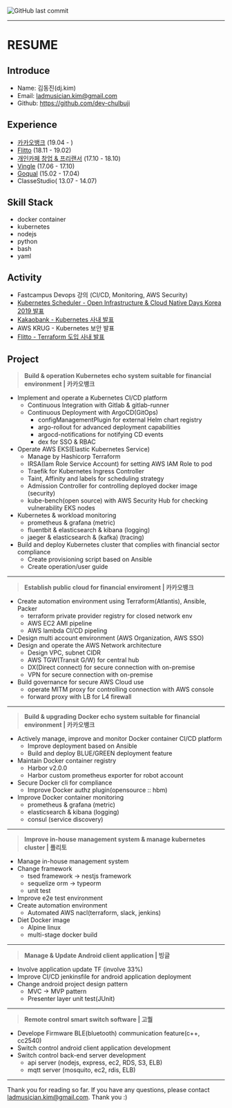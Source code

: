 ![GitHub last commit](https://img.shields.io/github/last-commit/dev-chulbuji/resume.svg)

---

# RESUME

## Introduce
- Name: 김동진(dj.kim)
- Email: ladmusician.kim@gmail.com
- Github: https://github.com/dev-chulbuji

## Experience
- [카카오뱅크](https://www.kakaobank.com/) (19.04 - )
- [Flitto](https://www.flitto.com/) (18.11 - 19.02)
- [개인카페 창업 & 프리랜서](https://www.instagram.com/__zipdri/) (17.10 - 18.10)
- [Vingle](https://vingle.com) (17.06 - 17.10)
- [Goqual](https://www.goqual.com/) (15.02 - 17.04)
- ClasseStudio( 13.07 - 14.07)

## Skill Stack
- docker container
- kubernetes
- nodejs
- python
- bash
- yaml

## Activity
- Fastcampus Devops 강의 (CI/CD, Monitoring, AWS Security)
- [Kubernetes Scheduler - Open Infrastructure & Cloud Native Days Korea 2019 발표](https://drive.google.com/file/d/1bqkUrXOEUvNZxf0iXghlPZ5DSJhRZ85t/view?usp=sharing)
- [Kakaobank - Kubernetes 사내 발표](https://docs.google.com/presentation/d/1kOCsAngKGZpHvFVeS227cXsfFfPVlNWdtjaq5S1NDsg/edit#slide=id.g51229b7dc5_2_967)
- AWS KRUG - Kubernetes 보안 발표
- [Flitto - Terraform 도입 사내 발표](https://docs.google.com/presentation/d/1VZvGsXjXc2EcJL6P_j0jUiUqF55HLvLwGNzLG00DIOw/edit?usp=sharing)

## Project
>**Build & operation Kubernetes echo system suitable for financial environment | 카카오뱅크**
- Implement and operate a Kubernetes CI/CD platform
  - Continuous Integration with Gitlab & gitlab-runner
  - Continuous Deployment with ArgoCD(GitOps)
	- configManagementPlugin for external Helm chart registry
    - argo-rollout for advanced deployment capabilities
	- argocd-notifications for notifying CD events
	- dex for SSO & RBAC
- Operate AWS EKS(Elastic Kubernetes Service)
  - Manage by Hashicorp Terraform
  - IRSA(Iam Role Service Account) for setting AWS IAM Role to pod
  - Traefik for Kubernetes Ingress Controller
  - Taint, Affinity and labels for scheduling strategy
  - Admission Controller for controlling deployed docker image (security)
  - kube-bench(open source) with AWS Security Hub for checking vulnerability EKS nodes
- Kubernetes & workload monitoring
  - prometheus & grafana (metric)
  - fluentbit & elasticsearch & kibana (logging)
  - jaeger & elasticsearch & (kafka) (tracing)
- Build and deploy Kubernetes cluster that complies with financial sector compliance
  - Create provisioning script based on Ansible
  - Create operation/user guide

---

>**Establish public cloud for financial enviroment | 카카오뱅크**
- Create automation environment using Terraform(Atlantis), Ansible, Packer
  - terraform private provider registry for closed network env
  - AWS EC2 AMI pipeline
  - AWS lambda CI/CD pipeling
- Design multi account environment (AWS Organization, AWS SSO)
- Design and operate the AWS Network architecture
  - Design VPC, subnet CIDR
  - AWS TGW(Transit G/W) for central hub 
  - DX(Direct connect) for secure connection with on-premise
  - VPN for secure connection with on-premise
- Build governance for secure AWS Cloud use
  - operate MITM proxy for controlling connection with AWS console
  - forward proxy with LB for L4 firewall

---

>**Build & upgrading Docker echo system suitable for financial environment | 카카오뱅크**
- Actively manage, improve and monitor Docker container CI/CD platform
  - Improve deployment based on Ansible
  - Build and deploy BLUE/GREEN deployment feature
- Maintain Docker container registry
  - Harbor v2.0.0
  - Harbor custom prometheus exporter for robot account
- Secure Docker cli for compliance
  - Improve Docker authz plugin(opensource :: hbm)
- Improve Docker container monitoring
  - prometheus & grafana (metric)
  - elasticsearch & kibana (logging)
  - consul (service discovery)
  
---

>**Improve in-house management system & manage kubernetes cluster | 플리토**
- Manage in-house management system
- Change framework
  - tsed framework -> nestjs framework
  - sequelize orm -> typeorm
  - unit test
- Improve e2e test environment
- Create automation environment
  - Automated AWS nacl(terraform, slack, jenkins)
- Diet Docker image
  - Alpine linux
  - multi-stage docker build

---

>**Manage & Update Android client application | 빙글**
- Involve application update TF (involve 33%)
- Improve CI/CD jenkinsfile for android application deployment
- Change android project design pattern
  - MVC -> MVP pattern
  - Presenter layer unit test(JUnit)

---

>**Remote control smart switch software | 고퀄**
- Develope Firmware BLE(bluetooth) communication feature(c++, cc2540)
- Switch control android client application development
- Switch control back-end server development
  - api server (nodejs, express, ec2, RDS, S3, ELB)
  - mqtt server (mosquito, ec2, rdis, ELB)

---

Thank you for reading so far. If you have any questions, please contact ladmusician.kim@gmail.com.
Thank you :)
